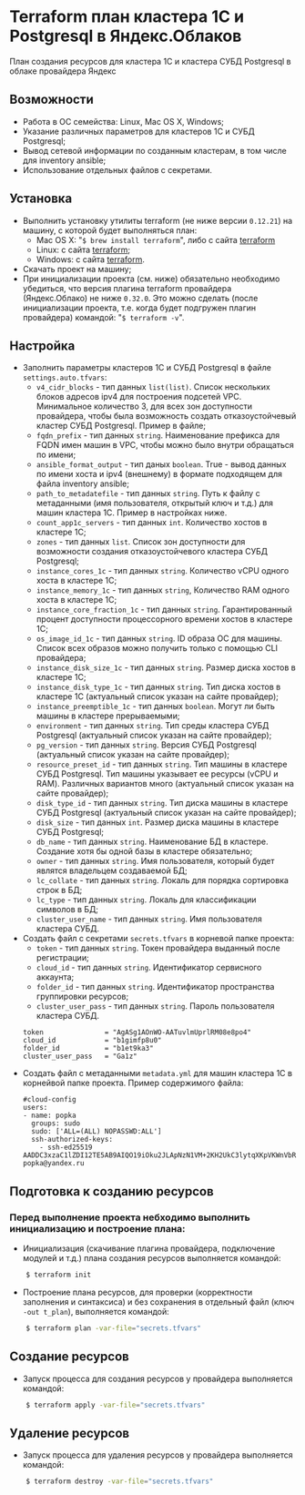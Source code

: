 # Terraform план кластера 1С и Postgresql в Яндекс.Облаков

План создания ресурсов для кластера 1С и кластера СУБД Postgresql в облаке провайдера Яндекс 

## Возможности

* Работа в ОС семейства: Linux, Mac OS X, Windows;
* Указание различных параметров для кластеров 1С и СУБД Postgresql;
* Вывод сетевой информации по созданным кластерам, в том числе для inventory ansible;
* Использование отдельных файлов с секретами.

## Установка
* Выполнить установку утилиты terraform (не ниже версии `0.12.21`) на машину, с которой будет выполняться план:
  * Mac OS X: "`$ brew install terraform`", либо с сайта [terraform](https://www.terraform.io/downloads.html)
  * Linux: с сайта [terraform](https://www.terraform.io/downloads.html);
  * Windows: с сайта [terraform](https://www.terraform.io/downloads.html).
* Скачать проект на машину;
* При инициализации проекта (см. ниже) обязательно необходимо убедиться, что версия плагина terraform провайдера (Яндекс.Облако) не ниже `0.32.0`. Это можно сделать (после инициализации проекта, т.е. когда будет подгружен плагин провайдера) командой: "`$ terraform -v`".

## Настройка
* Заполнить параметры кластеров 1С и СУБД Postgresql в файле `settings.auto.tfvars`:
  * `v4_cidr_blocks` - тип данных `list(list)`. Список нескольких блоков адресов ipv4 для построения подсетей VPC. Минимальное количество 3, для всех зон доступности провайдера, чтобы была возможность создать отказоустойчевый кластер СУБД Postgresql. Пример в файле;
  * `fqdn_prefix` - тип данных `string`. Наименование префикса для FQDN имен машин в VPC, чтобы можно было внутри обращаться по имени;
  * `ansible_format_output` - тип даных `boolean`. True - вывод данных по имени хоста и ipv4 (внешнему) в формате подходящем для файла inventory ansible;
  * `path_to_metadatefile` - тип данных `string`. Путь к файлу с метаданными (имя пользователя, открытый ключ и т.д.) для машин кластера 1С. Пример в настройках ниже.
  * `count_app1c_servers` - тип данных `int`. Количество хостов в кластере 1С;
  * `zones` - тип данных `list`. Список зон доступности для возможности создания отказоустойчевого кластера СУБД Postgresql;
  * `instance_cores_1c` - тип данных `string`. Количество vCPU одного хоста в кластере 1С;
  * `instance_memory_1c` - тип данных `string`, Количество RAM одного хоста в кластере 1С;
  * `instance_core_fraction_1c` - тип данных `string`. Гарантированный процент доступности процессорного времени хостов в кластере 1С;
  * `os_image_id_1c` - тип данных `string`. ID образа ОС для машины. Список всех образов можно получить только с помощью CLI провайдера;
  * `instance_disk_size_1c` - тип данных `string`. Размер диска хостов в кластере 1С;
  * `instance_disk_type_1c` - тип данных `string`. Тип диска хостов в кластере 1С (актуальный список указан на сайте провайдер);
  * `instance_preemptible_1c` - тип данных `boolean`. Могут ли быть машины в кластере прерываемыми;
  * `environment` - тип данных `string`. Тип среды кластера СУБД Postgresql (актуальный список указан на сайте провайдер);
  * `pg_version` - тип данных `string`. Версия СУБД Postgresql (актуальный список указан на сайте провайдер);
  * `resource_preset_id` - тип данных `string`. Тип машины в кластере СУБД Postgresql. Тип машины указывает ее ресурсы (vCPU и RAM). Различных вариантов много (актуальный список указан на сайте провайдер);
  * `disk_type_id` - тип данных `string`. Тип диска машины в кластере СУБД Postgresql (актуальный список указан на сайте провайдер);
  * `disk_size` - тип данных `int`. Размер диска машины в кластере СУБД Postgresql;
  * `db_name` - тип данных `string`. Наименование БД в кластере. Создание хотя бы одной базы в кластере обязательно;
  * `owner` - тип данных `string`. Имя пользователя, который будет являтся владельцем создаваемой БД;
  * `lc_collate` - тип данных `string`. Локаль для порядка сортировка строк в БД;
  * `lc_type` - тип данных `string`. Локаль для классификации символов в БД;
  * `cluster_user_name` - тип данных `string`. Имя пользователя кластера СУБД.
* Создать файл с секретами `seсrets.tfvars` в корневой папке проекта:
    * `token` - тип данных `string`. Токен провайдера выданный после регистрации;
    * `cloud_id` - тип данных `string`. Идентификатор сервисного аккаунта;
    * `folder_id` - тип данных `string`. Идентификатор пространства группировки ресурсов;
    * `cluster_user_pass` - тип данных `string`. Пароль пользователя кластера СУБД.
    ```properties
    token               = "AgASg1AOnWO-AATuvlmUprlRM08e8po4"
    cloud_id            = "b1gimfp8u0"
    folder_id           = "b1et9ka3"
    cluster_user_pass   = "Ga1z"
    ```
* Создать файл с метаданными `metadata.yml` для машин кластера 1С в корнейвой папке проекта. Пример содержимого файла:
    ```properties
    #cloud-config
    users:
    - name: popka
      groups: sudo 
      sudo: ['ALL=(ALL) NOPASSWD:ALL']
      ssh-authorized-keys:
        - ssh-ed25519 AADDC3xzaC1lZDI12TE5AB9AIQO19iOku2JLApNzN1VM+2KH2UkC3lytqXKpVKWnVbRa popka@yandex.ru
    ```


## Подготовка к созданию ресурсов
### Перед выполнение проекта небходимо выполнить инициализацию и построение плана:
* Инициализация (скачивание плагина провайдера, подключение модулей и т.д.) плана создания ресурсов выполняется командой:
```sh
    $ terraform init
```
* Построение плана ресурсов, для проверки (корректности заполнения и синтаксиса) и без сохранения в отдельный файл (ключ `-out t_plan`), выполняется командой:
```sh
    $ terraform plan -var-file="secrets.tfvars"
```

## Создание ресурсов
* Запуск процесса для создания ресурсов у провайдера выполняется командой:
```sh
    $ terraform apply -var-file="secrets.tfvars"
```
  
## Удаление ресурсов
* Запуск процесса для удаления ресурсов у провайдера выполняется командой:
```sh
    $ terraform destroy -var-file="secrets.tfvars"
```